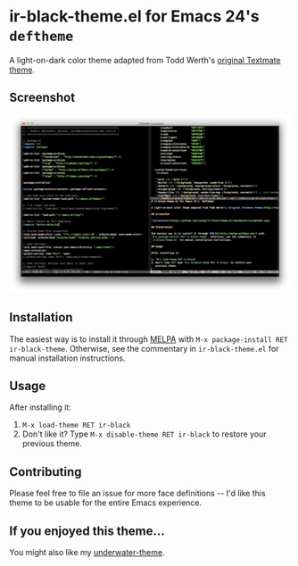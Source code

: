 # ir-black-theme.el for Emacs 24's `deftheme`

A light-on-dark color theme adapted from Todd Werth's [original Textmate theme](http://toddwerth.com/2007/03/29/ir_black-the-last-textmate-theme-youll-ever-need/).

## Screenshot

![Screenshot](https://github.com/jacobj/ir-black-theme.el/raw/master/screenshot.png)

## Installation

The easiest way is to install it through [MELPA](http://melpa.milkbox.net/) with 
`M-x package-install RET ir-black-theme`. Otherwise, see the commentary in 
`ir-black-theme.el` for manual installation instructions.

## Usage

After installing it:

1. `M-x load-theme RET ir-black`
2. Don't like it? Type `M-x disable-theme RET ir-black` to restore your
   previous theme.

## Contributing

Please feel free to file an issue for more face definitions -- I'd like this
theme to be usable for the entire Emacs experience.

## If you enjoyed this theme...

You might also like my [underwater-theme](https://github.com/jmdeldin/underwater-theme.el).
